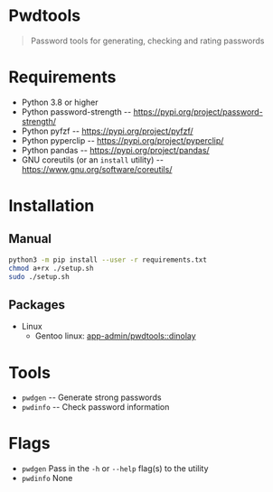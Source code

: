 # Pwdtools

> Password tools for generating, checking and rating passwords

# Requirements

- Python 3.8 or higher
- Python password-strength -- https://pypi.org/project/password-strength/
- Python pyfzf -- https://pypi.org/project/pyfzf/
- Python pyperclip -- https://pypi.org/project/pyperclip/
- Python pandas -- https://pypi.org/project/pandas/
- GNU coreutils (or an `install` utility) -- https://www.gnu.org/software/coreutils/

# Installation

## Manual

```bash
python3 -m pip install --user -r requirements.txt
chmod a+rx ./setup.sh
sudo ./setup.sh
```

## Packages

- Linux
  - Gentoo linux: [app-admin/pwdtools::dinolay](https://ari-web.xyz/gentooatom/app-admin/pwdtools)

# Tools

- `pwdgen` -- Generate strong passwords
- `pwdinfo` -- Check password information

# Flags

- `pwdgen`
  Pass in the `-h` or `--help` flag(s) to the utility
- `pwdinfo`
  None
